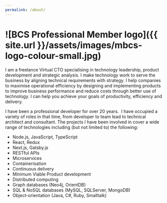 ```yaml
---
permalink: /about/
---
```


# ![BCS Professional Member logo]({{ site.url }}/assets/images/mbcs-logo-colour-small.jpg)

I am a freelance Virtual CTO specialising in technology leadership, product development and strategic analysis. I make technology work to serve the  business by aligning technical requirements with strategy. I help companies to maximise operational efficiency by designing and implementing products to improve business performance and reduce costs through better use of technology. I can help you achieve your goals of productivity, efficiency and delivery.

I have been a professional developer for over 20 years.  I have occupied a variety of roles in that time, from developer to team lead to technical architect and consultant. The projects I have been involved in cover a wide range of technologies including (but not limited to) the following:

* Node.js, JavaScript, TypeScript
* React, Redux
* Next.js, Gatsby.js
* RESTful APIs
* Microservices
* Containerisation
* Continuous delivery
* Minimum Viable Product development
* Distributed computing
* Graph databases (Neo4j, OrientDB)
* SQL & NoSQL databases (MySQL, SQLServer, MongoDB)
* Object-orientation (Java, C#, Ruby, Smalltalk)
